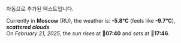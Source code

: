 
자동으로 추가된 텍스트입니다.

<!--START_SECTION:weather:moscow-->
Currently in **Moscow** (RU), the weather is: **-5.8°C** (feels like **-9.7°C**), ***scattered clouds***<br/>
On *February 21, 2025*, the *sun rises* at 🌅**07:40** and *sets* at 🌇**17:46**.
<!--END_SECTION:weather-->
